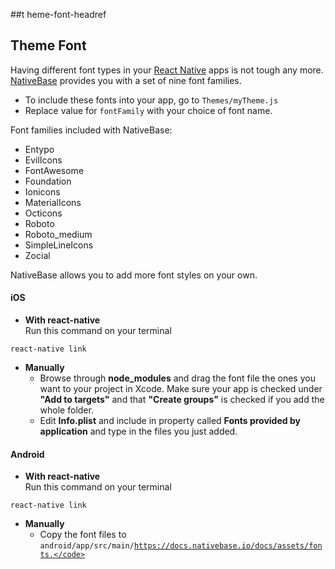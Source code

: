 ##t heme-font-headref
## Theme Font

Having different font types in your [React Native](https://facebook.github.io/react-native/) apps is not tough any more.<br />
[NativeBase](https://nativebase.io/) provides you with a set of nine font families.<br />


* To include these fonts into your app, go to `Themes/myTheme.js`
* Replace value for <code>fontFamily</code> with your choice of font name.


Font families included with NativeBase:
* Entypo
* EvilIcons
* FontAwesome
* Foundation
* Ionicons
* MaterialIcons
* Octicons
* Roboto
* Roboto_medium
* SimpleLineIcons
* Zocial


NativeBase allows you to add more font styles on your own.


#### iOS
* **With react-native**<br />
Run this command on your terminal<br />
<pre class="command-line language-xxx" data-output="2-19"><code>react-native link</code></pre>
* **Manually**
  * Browse through **node_modules** and drag the font file the ones you want to your project in Xcode. Make sure your app is checked under **"Add to targets"** and that **"Create groups"** is checked if you add the whole folder.
  * Edit **Info.plist** and include in property called **Fonts provided by application** and type in the files you just added.

#### Android
* **With react-native**<br />
Run this command on your terminal<br />
<pre class="command-line language-xxx" data-output="2-19"><code>react-native link</code></pre>
* **Manually**
  * Copy the font files to <code>android/app/src/main/https://docs.nativebase.io/docs/assets/fonts.</code>
